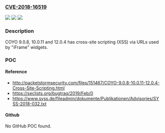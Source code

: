### [CVE-2018-16519](https://cve.mitre.org/cgi-bin/cvename.cgi?name=CVE-2018-16519)
![](https://img.shields.io/static/v1?label=Product&message=n%2Fa&color=blue)
![](https://img.shields.io/static/v1?label=Version&message=n%2Fa&color=blue)
![](https://img.shields.io/static/v1?label=Vulnerability&message=n%2Fa&color=brighgreen)

### Description

COYO 9.0.8, 10.0.11 and 12.0.4 has cross-site scripting (XSS) via URLs used by "iFrame" widgets.

### POC

#### Reference
- http://packetstormsecurity.com/files/151467/COYO-9.0.8-10.0.11-12.0.4-Cross-Site-Scripting.html
- https://seclists.org/bugtraq/2019/Feb/0
- https://www.syss.de/fileadmin/dokumente/Publikationen/Advisories/SYSS-2018-032.txt

#### Github
No GitHub POC found.

